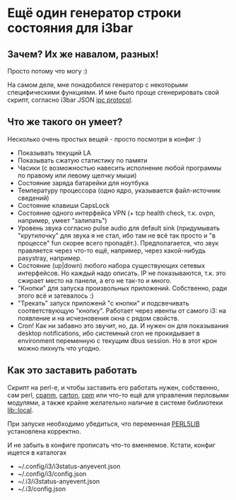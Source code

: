 # Ещё один генератор строки состояния для i3bar

## Зачем? Их же навалом, разных!

Просто потому что могу :)

На самом деле, мне понадобился генератор с некоторыми специфическими функциями. И мне было проще сгенерировать свой скрипт, согласно i3bar JSON [ipc protocol][1].

## Что же такого он умеет?

Несколько очень простых вещей - просто посмотри в конфиг :)

* Показывать текущий LA
* Показывать сжатую статистику по памяти
* Часики (с возможностью навесить исполнение любой программы по правому или левому щелчку мыши)
* Состояние заряда батарейки для ноутбука
* Температуру процессора (одно ядро, указывается файл-источник сведений)
* Состояние клавиши CapsLock
* Состояние одного интерфейса VPN (+ tcp health check, т.к. ovpn, например, умеет "залипать")
* Уровень звука согласно pulse audio для default sink (придумывать "крутилочку" для звука я не стал, ибо там не всё так просто и "в процессе" fun скорее всего пропадёт.). Предполагается, что звук правляется через что-то ещё, например, через какой-нибудь pasystray, например.
* Состояние (up|down) любого набора существующих сетевых интерфейсов. Но каждый надо описать. IP не показываются, т.к. это сжирает место на панели, а его не так-то и много.
* "Кнопки" для запуска произвольных приложений. Собственно, ради этого всё и затевалось :)
* "Трекать" запуск приложенй "с кнопки" и подсвечивать соответствующую "кнопку". Работает через ивенты от самого i3: на появление и на исчезновения окна с рядом свойств.
* Cron! Как ни забавно это звучит, но, да. И нужен он для показывания desktop notifications, ибо системный cron не прокидывает в environment переменную с текущим dbus session. Но в этот крон можно пихнуть что угодно.

## Как это заставить работать

Скрипт на perl-е, и чтобы заставить его работать нужен, собственно, сам perl, [cpanm][2], [carton][3], [cpm][4] или что-то ещё для управления перловыми модулями, а также крайне желательно наличие в системе библиотеки [lib::local][5].

При запуске необходимо убедиться, что переменная [PERL5LIB][6] установлена корректно.

И не забыть в конфиге прописать что-то вменяемое. Кстати, конфиг ищется в каталогах

* ~/.config/i3/i3status-anyevent.json
* ~/.config/i3/config.json
* ~/.i3/i3status-anyevent.json
* ~/.i3/config.json

[1]: https://i3wm.org/docs/i3bar-protocol.html
[2]: https://metacpan.org/pod/App::cpanminus
[3]: https://metacpan.org/pod/Carton
[4]: https://metacpan.org/pod/distribution/App-cpm/script/cpm
[5]: https://metacpan.org/pod/local::lib
[6]: https://perlmaven.com/how-to-change-inc-to-find-perl-modules-in-non-standard-locations